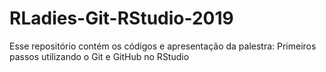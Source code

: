 
# RLadies-Git-RStudio-2019

<!-- badges: start -->
<!-- badges: end -->

Esse repositório contém os códigos e apresentação da palestra: Primeiros passos utilizando o Git e GitHub no RStudio



